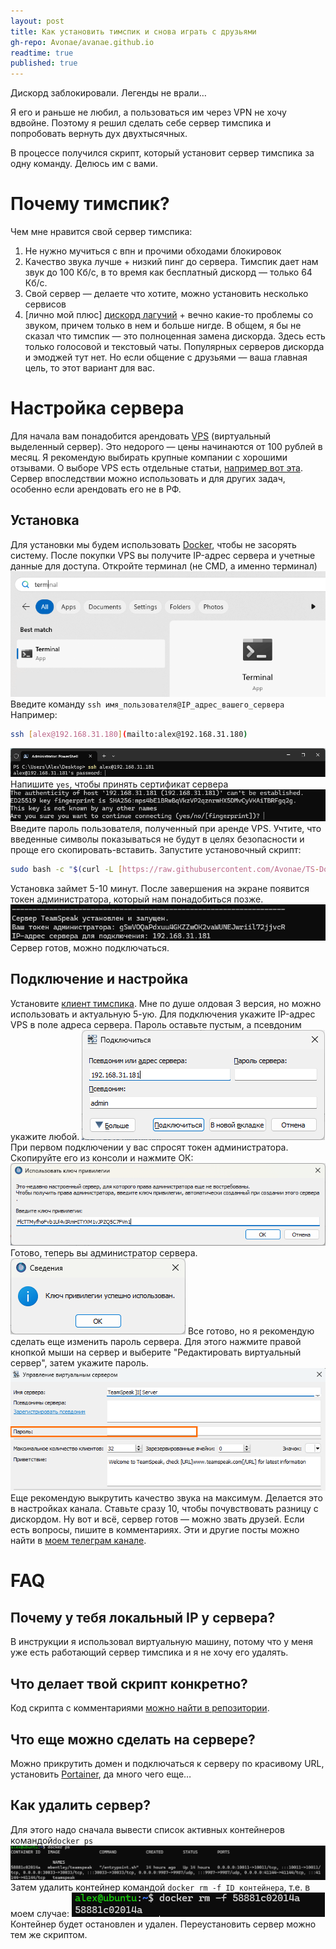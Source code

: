 ```yaml
---
layout: post
title: Как установить тимспик и снова играть с друзьями
gh-repo: Avonae/avanae.github.io
readtime: true
published: true
---
```


Дискорд заблокировали. Легенды не врали…

Я его и раньше не любил, а пользоваться им через VPN не хочу вдвойне. Поэтому я решил сделать себе сервер тимспика и попробовать вернуть дух двухтысячных.

В процессе получился скрипт, который установит сервер тимспика за одну команду. Делюсь им с вами.

# Почему тимспик?

Чем мне нравится свой сервер тимспика:

1. Не нужно мучиться с впн и прочими обходами блокировок
2. Качество звука лучше + низкий пинг до сервера. Тимспик дает нам звук до 100 Кб/с, в то время как бесплатный дискорд — только 64 Кб/с.
3. Свой сервер — делаете что хотите, можно установить несколько сервисов
4. [лично мой плюс] [дискорд лагучий](https://windowsreport.com/discord-website-defaults-32-bit-app-how-to-download-64-bit/) + вечно какие-то проблемы со звуком, причем только в нем и больше нигде.
В общем, я бы не сказал что тимспик — это полноценная замена дискорда. Здесь есть только голосовой и текстовый чаты. Популярных серверов дискорда и эмоджей тут нет. Но если общение с друзьями — ваша главная цель, то этот вариант для вас. 
# Настройка сервера
Для начала вам понадобится арендовать [VPS](https://ru.wikipedia.org/wiki/VPS) (виртуальный выделенный сервер). Это недорого — цены начинаются от 100 рублей в месяц. Я рекомендую выбирать крупные компании с хорошими отзывами. О выборе VPS есть отдельные статьи, [например вот эта](https://dtf.ru/ask/2917604-ishu-kachestvennyi-vps#comments).
Сервер впоследствии можно использовать и для других задач, особенно если арендовать его не в РФ. 
## Установка
Для установки мы будем использовать [Docker](https://ru.wikipedia.org/wiki/Docker), чтобы не засорять систему. После покупки VPS вы получите IP-адрес сервера и учетные данные для доступа.
Откройте терминал (не CMD, а именно терминал)
![Откройте терминал Windows](/assets/img/teamspeak/image0.png)
Введите команду `ssh имя_пользователя@IP_адрес_вашего_сервера` Например:
```bash
ssh [alex@192.168.31.180](mailto:alex@192.168.31.180)
```
![Подключитесь к серверу](/assets/img/teamspeak/image1.png)
Напишите `yes`, чтобы принять сертификат сервера
![Примите сертификат сервера](/assets/img/teamspeak/image2.png)
Введите пароль пользователя, полученный при аренде VPS. Учтите, что введенные символы показываться не будут в целях безопасности и проще его скопировать-вставить.
Запустите установочный скрипт:
```bash
sudo bash -c "$(curl -L [https://raw.githubusercontent.com/Avonae/TS-Docker-Install/refs/heads/main/install_script.sh](https://raw.githubusercontent.com/Avonae/TS-Docker-Install/refs/heads/main/install_script.sh))"
```
Установка займет 5-10 минут. После завершения на экране появится токен администратора, который нам понадобиться позже. 
![Сервер готов](/assets/img/teamspeak/image3.png)
Сервер готов, можно подключаться.
## Подключение и настройка
Установите [клиент тимспика](https://teamspeak.com/en/downloads/). Мне по душе олдовая 3 версия, но можно использовать и актуальную 5-ую. 
Для подключения укажите IP-адрес VPS в поле адреса сервера. Пароль оставьте пустым, а псевдоним укажите любой.
![Укажите адрес сервера в клиенте тимспика](/assets/img/teamspeak/image4.png)
При первом подключении у вас спросят токен администратора. Скопируйте его из консоли и нажмите ОК:
![Введите ключ администратора](/assets/img/teamspeak/image5.png)
Готово, теперь вы администратор сервера. 
![Ключ администратора успешно применен](/assets/img/teamspeak/image6.png)
Все готово, но я рекомендую сделать еще изменить пароль сервера. Для этого нажмите правой кнопкой мыши на сервер и выберите "Редактировать виртуальный сервер", затем укажите пароль.
![Поменяйте пароль сервера](/assets/img/teamspeak/image7.png)
Еще рекомендую выкрутить качество звука на максимум. Делается это в настройках канала. Ставьте сразу 10, чтобы почувствовать разницу с дискордом.
Ну вот и всё, сервер готов — можно звать друзей. Если есть вопросы, пишите в комментариях. 
Эти и другие посты можно найти в [моем телеграм канале](https://t.me/Press_Any).
# FAQ
## Почему у тебя локальный IP у сервера?
В инструкции я использовал виртуальную машину, потому что у меня уже есть работающий сервер тимспика и я не хочу его удалять. 
## Что делает твой скрипт конкретно?
Код скрипта с комментариями [можно найти в репозитории](https://github.com/Avonae/TS-Docker-Install). 
## Что еще можно сделать на сервере?
Можно прикрутить домен и подключаться к серверу по красивому URL, установить [Portainer](https://www.notion.so/11a82bff62ed8008b95ee5982b596af8?pvs=21), да много чего еще…
## Как удалить сервер?
Для этого надо сначала вывести список активных контейнеров командой`docker ps`
![Результаты вывода команда "docker ps"](/assets/img/teamspeak/image8.png)
Затем удалить контейнер командой  `docker rm -f ID_контейнера`, т.е. в моем случае: 
![Удаленный контейнер с тимспиком](/assets/img/teamspeak/image9.png)
Контейнер будет остановлен и удален. Переустановить сервер можно тем же скриптом.